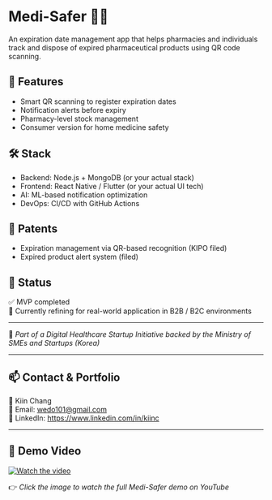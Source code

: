# Medi-Safer 💊📱

An expiration date management app that helps pharmacies and individuals track and dispose of expired pharmaceutical products using QR code scanning.

## 🌟 Features
- Smart QR scanning to register expiration dates
- Notification alerts before expiry
- Pharmacy-level stock management
- Consumer version for home medicine safety

## 🛠 Stack
- Backend: Node.js + MongoDB (or your actual stack)
- Frontend: React Native / Flutter (or your actual UI tech)
- AI: ML-based notification optimization
- DevOps: CI/CD with GitHub Actions

## 🔐 Patents
- Expiration management via QR-based recognition (KIPO filed)
- Expired product alert system (filed)

## 🚀 Status
✅ MVP completed  
🔄 Currently refining for real-world application in B2B / B2C environments

---

📌 *Part of a Digital Healthcare Startup Initiative backed by the Ministry of SMEs and Startups (Korea)*  

---

## 📫 Contact & Portfolio

👤 Kiin Chang  
📧 Email: wedo101@gmail.com  
🔗 LinkedIn: https://www.linkedin.com/in/kiinc

---

## 🎥 Demo Video

[![Watch the video](https://img.youtube.com/vi/rO7r8nSt3ro/0.jpg)](https://youtu.be/rO7r8nSt3ro?si=oCxSYgDhhwYp4lnX)

👉 *Click the image to watch the full Medi-Safer demo on YouTube*
